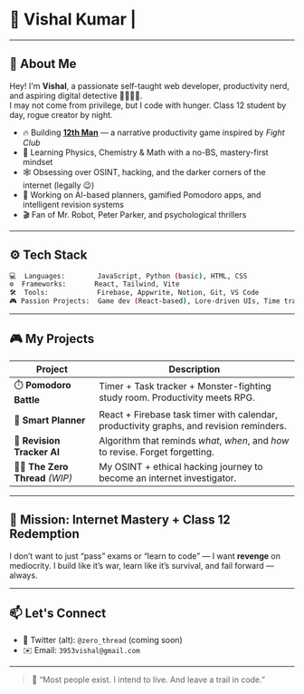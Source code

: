 

# 🚀 Vishal Kumar | 

---

## 🧠 About Me

Hey! I'm **Vishal**, a passionate self-taught web developer, productivity nerd, and aspiring digital detective 👨‍💻🕵️‍♂️.  
I may not come from privilege, but I code with hunger. Class 12 student by day, rogue creator by night.

- 🔥 Building [**12th Man**](#-my-projects) — a narrative productivity game inspired by *Fight Club*
- 🎯 Learning Physics, Chemistry & Math with a no-BS, mastery-first mindset
- 🕸️ Obsessing over OSINT, hacking, and the darker corners of the internet (legally 😉)
- 🤖 Working on AI-based planners, gamified Pomodoro apps, and intelligent revision systems
- 🎬 Fan of Mr. Robot, Peter Parker, and psychological thrillers

---

## ⚙️ Tech Stack

```bash
💻  Languages:        JavaScript, Python (basic), HTML, CSS  
⚙️  Frameworks:       React, Tailwind, Vite  
🛠️  Tools:            Firebase, Appwrite, Notion, Git, VS Code  
🎮 Passion Projects:  Game dev (React-based), Lore-driven UIs, Time tracking systems
````

---

## 🎮 My Projects

| Project                            | Description                                                                                    |
| ---------------------------------- | ---------------------------------------------------------------------------------------------- |
| ⏱️ **Pomodoro Battle**             | Timer + Task tracker + Monster-fighting study room. Productivity meets RPG.                    |
| 📅 **Smart Planner**               | React + Firebase task timer with calendar, productivity graphs, and revision reminders.        |
| 🧠 **Revision Tracker AI**         | Algorithm that reminds *what*, *when*, and *how* to revise. Forget forgetting.                 |
| 🕵️‍♂️ **The Zero Thread** *(WIP)* | My OSINT + ethical hacking journey to become an internet investigator.                         |

---

## 🧭 Mission: Internet Mastery + Class 12 Redemption

I don’t want to just “pass” exams or “learn to code” — I want **revenge** on mediocrity.
I build like it’s war, learn like it’s survival, and fail forward — always.

---

## 📫 Let's Connect

* 🧠 Twitter (alt): `@zero_thread` (coming soon)
* ✉️ Email: `3953vishal@gmail.com`

---

> 🧨 “Most people exist. I intend to live. And leave a trail in code.”

